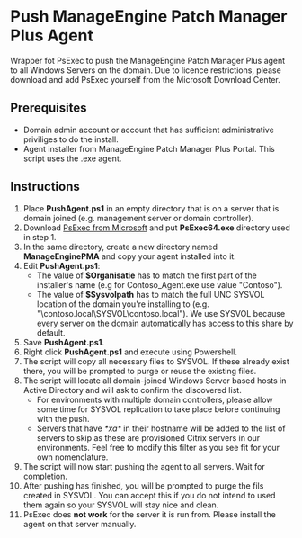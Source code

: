 # Push ManageEngine Patch Manager Plus Agent
Wrapper fot PsExec to push the ManageEngine Patch Manager Plus agent to all Windows Servers on the domain. Due to licence restrictions, please download and add PsExec yourself from the Microsoft Download Center.

## Prerequisites
- Domain admin account or account that has sufficient administrative priviliges to do the install.
- Agent installer from ManageEngine Patch Manager Plus Portal. This script uses the .exe agent.

## Instructions
1. Place **PushAgent.ps1** in an empty directory that is on a server that is domain joined (e.g. management server or domain controller).
2. Download [PsExec from Microsoft](https://docs.microsoft.com/en-us/sysinternals/downloads/psexec) and put **PsExec64.exe** directory used in step 1.
3. In the same directory, create a new directory named **ManageEnginePMA** and copy your agent installed into it.
4. Edit **PushAgent.ps1**:
   -  The value of **$Organisatie** has to match the first part of the installer's name (e.g for Contoso_Agent.exe use value "Contoso").
   -  The value of **$Sysvolpath** has to match the full UNC SYSVOL location of the domain you're installing to (e.g. "\\contoso.local\SYSVOL\contoso.local"). We use SYSVOL because every server on the domain automatically has access to this share by default.
5. Save **PushAgent.ps1**.
6. Right click **PushAgent.ps1** and execute using Powershell.
7. The script will copy all necessary files to SYSVOL. If these already exist there, you will be prompted to purge or reuse the existing files.
8. The script will locate all domain-joined Windows Server based hosts in Active Directory and will ask to confirm the discovered list.
   - For environments with multiple domain controllers, please allow some time for SYSVOL replication to take place before continuing with the push.
   - Servers that have _\*xa*_ in their hostname will be added to the list of servers to skip as these are provisioned Citrix servers in our environments. Feel free to modify this filter as you see fit for your own nomenclature.
9. The script will now start pushing the agent to all servers. Wait for completion.
10. After pushing has finished, you will be prompted to purge the fils created in SYSVOL. You can accept this if you do not intend to used them again so your SYSVOL will stay nice and clean.
11. PsExec does **not work** for the server it is run from. Please install the agent on that server manually.